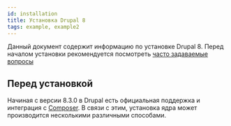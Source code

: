 ```yaml
---
id: installation
title: Установка Drupal 8
tags: example, example2
---
```


Данный документ содержит информацию по установке Drupal 8. Перед началом установки рекомендуется посмотреть [часто задаваемые вопросы]

## Перед установкой

Начиная с версии 8.3.0 в Drupal есть официальная поддержка и интеграция с [Composer]. В связи с этим, установка ядра может производится несколькими различными способами.

[Composer]:[https://getcomposer.org/]
[часто задаваемые вопросы]:[faq.md]